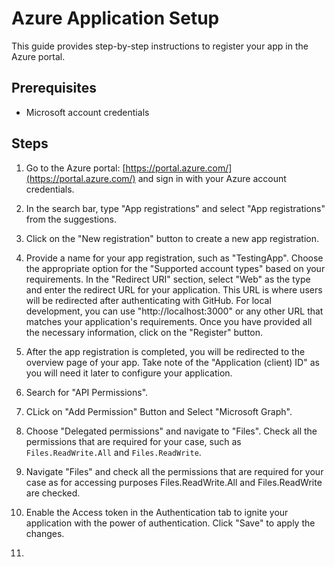 # Azure Application Setup

This guide provides step-by-step instructions to register your app in the Azure portal.

## Prerequisites
- Microsoft account credentials

## Steps

1. Go to the Azure portal: [https://portal.azure.com/](https://portal.azure.com/) and sign in with your Azure account credentials.

2. In the search bar, type "App registrations" and select "App registrations" from the suggestions.

3. Click on the "New registration" button to create a new app registration.

4. Provide a name for your app registration, such as "TestingApp". Choose the appropriate option for the "Supported account types" based on your requirements. In the "Redirect URI" section, select "Web" as the type and enter the redirect URL for your application. This URL is where users will be redirected after authenticating with GitHub. For local development, you can use "http://localhost:3000" or any other URL that matches your application's requirements. Once you have provided all the necessary information, click on the "Register" button.

5. After the app registration is completed, you will be redirected to the overview page of your app. Take note of the "Application (client) ID" as you will need it later to configure your application.

6. Search for "API Permissions".

7. CLick on "Add Permission" Button and Select "Microsoft Graph".
8. Choose "Delegated permissions" and navigate to "Files". Check all the permissions that are required for your case, such as `Files.ReadWrite.All` and `Files.ReadWrite`.
9. Navigate "Files" and check all the permissions that are required for your case as for accessing purposes Files.ReadWrite.All and Files.ReadWrite are checked.
10. Enable the Access token in the Authentication tab to ignite your application with the power of authentication. Click "Save" to apply the changes.



8. 

